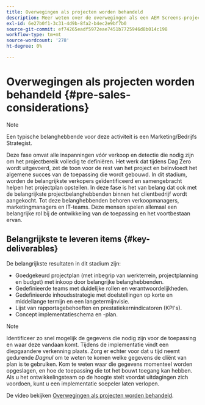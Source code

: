 ```yaml
---
title: Overwegingen als projecten worden behandeld
description: Meer weten over de overwegingen als een AEM Screens-project binnen bereik is.
exl-id: 6e27b0f1-3c31-4d9b-8fa2-b4ec2e9bf7b0
source-git-commit: ef74265eadf5972eae7451b7725946d8b014c198
workflow-type: tm+mt
source-wordcount: '278'
ht-degree: 0%

---
```


# Overwegingen als projecten worden behandeld {#pre-sales-considerations}

>[!NOTE]
>Een typische belanghebbende voor deze activiteit is een Marketing/Bedrijfs Strategist.

Deze fase omvat alle inspanningen vóór verkoop en detectie die nodig zijn om het projectbereik volledig te definiëren. Het werk dat tijdens Dag Zero wordt uitgevoerd, zet de toon voor de rest van het project en beïnvloedt het algemene succes van de toepassing die wordt gebouwd.
In dit stadium, worden de belangrijkste verkopers geïdentificeerd en samengebracht helpen het projectplan opstellen. In deze fase is het van belang dat ook met de belangrijkste projectbelanghebbenden binnen het clientbedrijf wordt aangekocht. Tot deze belanghebbenden behoren verkoopmanagers, marketingmanagers en IT-teams. Deze mensen spelen allemaal een belangrijke rol bij de ontwikkeling van de toepassing en het voortbestaan ervan.

## Belangrijkste te leveren items {#key-deliverables}

De belangrijkste resultaten in dit stadium zijn:

* Goedgekeurd projectplan (met inbegrip van werkterrein, projectplanning en budget) met inkoop door belangrijke belanghebbenden.
* Gedefinieerde teams met duidelijke rollen en verantwoordelijkheden.
* Gedefinieerde inhoudsstrategie met doelstellingen op korte en middellange termijn en een langetermijnvisie.
* Lijst van rapportagebehoeften en prestatiekernindicatoren (KPI&#39;s).
* Concept implementatieschema en -plan.

>[!NOTE]
>
>Identificeer zo snel mogelijk de gegevens die nodig zijn voor de toepassing en waar deze vandaan komt. Tijdens de implementatie vindt een diepgaandere verkenning plaats. Zorg er echter voor dat u tijd neemt gedurende *Dagnul* om te weten te komen welke gegevens de cliënt van plan is te gebruiken. Kom te weten waar die gegevens momenteel worden opgeslagen, en hoe de toepassing die tot het bouwt toegang kan hebben. Als u het ontwikkelingsteam op de hoogte stelt voordat uitdagingen zich voordoen, kunt u een implementatie soepeler laten verlopen.

De video bekijken [Overwegingen als projecten worden behandeld](https://experienceleague.adobe.com/en/docs/experience-manager-screens/user-guide/digital-signage-network/project-considerations).
